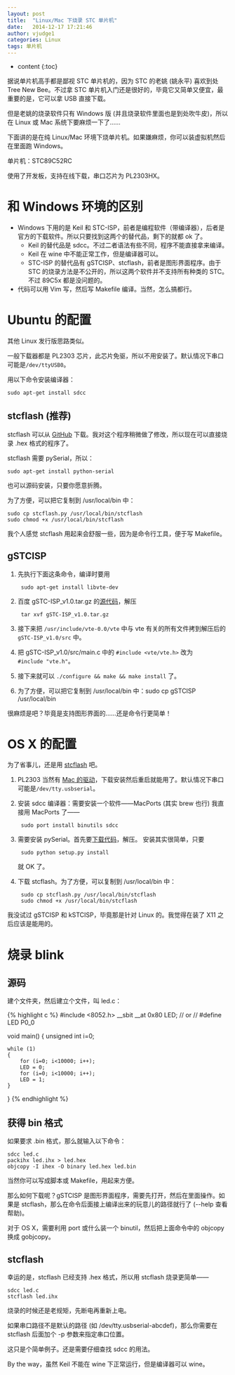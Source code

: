 ```yaml
---
layout: post
title:  "Linux/Mac 下烧录 STC 单片机"
date:   2014-12-17 17:21:46
author: vjudge1
categories: Linux
tags: 单片机
---
```

* content
{:toc}

据说单片机高手都是鄙视 STC 单片机的，因为 STC 的老姚 (姚永平) 喜欢到处 Tree New Bee。不过拿 STC 单片机入门还是很好的，毕竟它又简单又便宜，最重要的是，它可以拿 USB 直接下载。

但是老姚的烧录软件只有 Windows 版 (并且烧录软件里面也是到处吹牛皮)，所以在 Linux 或 Mac 系统下要麻烦一下了……

下面讲的是在纯 Linux/Mac 环境下烧单片机。如果嫌麻烦，你可以装虚拟机然后在里面跑 Windows。




单片机：STC89C52RC

使用了开发板，支持在线下载，串口芯片为 PL2303HX。

# 和 Windows 环境的区别

* Windows 下用的是 Keil 和 STC-ISP，前者是编程软件（带编译器），后者是官方的下载软件。所以只要找到这两个的替代品，剩下的就都 ok 了。
    * Keil 的替代品是 sdcc。不过二者语法有些不同，程序不能直接拿来编译。
    * Keil 在 wine 中不能正常工作，但是编译器可以。
    * STC-ISP 的替代品有 gSTCISP、stcflash，前者是图形界面程序。由于 STC 的烧录方法是不公开的，所以这两个软件并不支持所有种类的 STC。不过 89C5x 都是没问题的。
* 代码可以用 Vim 写，然后写 Makefile 编译。当然，怎么搞都行。

# Ubuntu 的配置

其他 Linux 发行版思路类似。

一般下载器都是 PL2303 芯片，此芯片免驱，所以不用安装了。默认情况下串口可能是`/dev/ttyUSB0`。

用以下命令安装编译器：

    sudo apt-get install sdcc

## stcflash (推荐)

stcflash 可以从 [GitHub](https://github.com/laborer/stcflash) 下载。我对这个程序稍微做了修改，所以现在可以直接烧录 .hex 格式的程序了。

stcflash 需要 pySerial，所以：

    sudo apt-get install python-serial

也可以源码安装，只要你愿意折腾。

为了方便，可以把它复制到 /usr/local/bin 中：

    sudo cp stcflash.py /usr/local/bin/stcflash
    sudo chmod +x /usr/local/bin/stcflash

我个人感觉 stcflash 用起来会舒服一些，因为是命令行工具，便于写 Makefile。

## gSTCISP

1. 先执行下面这条命令，编译时要用

        sudo apt-get install libvte-dev

2. 百度 gSTC-ISP_v1.0.tar.gz 的[源代码](http://forum.ubuntu.org.cn/download/file.php?id=104628&sid=767b624faf73a36c71fcd4f8111773e)，解压

        tar xvf gSTC-ISP_v1.0.tar.gz

3. 接下来把 `/usr/include/vte-0.0/vte` 中与 vte 有关的所有文件拷到解压后的 `gSTC-ISP_v1.0/src` 中。
4. 把 gSTC-ISP_v1.0/src/main.c 中的 `#include <vte/vte.h>` 改为 `#include "vte.h"`。
5. 接下来就可以 `./configure && make && make install` 了。
6. 为了方便，可以把它复制到 /usr/local/bin 中：sudo cp gSTCISP /usr/local/bin

很麻烦是吧？毕竟是支持图形界面的……还是命令行更简单！



# OS X 的配置

为了省事儿，还是用 [stcflash](https://github.com/laborer/stcflash) 吧。

1. PL2303 当然有 [Mac 的驱动](http://www.prolific.com.tw/US/ShowProduct.aspx?p_id=229&pcid=41)，下载安装然后重启就能用了。默认情况下串口可能是`/dev/tty.usbserial`。
2. 安装 sdcc 编译器：需要安装一个软件——MacPorts (其实 brew 也行)
   我直接用 MacPorts 了——

        sudo port install binutils sdcc

3. 需要安装 pySerial。首先要[下载代码](https://pypi.python.org/packages/source/p/pyserial/pyserial-2.7.tar.gz#md5=794506184df83ef2290de0d18803dd11)，解压。
   安装其实很简单，只要

        sudo python setup.py install

   就 OK 了。
4. 下载 stcflash。为了方便，可以复制到 /usr/local/bin 中：

        sudo cp stcflash.py /usr/local/bin/stcflash
        sudo chmod +x /usr/local/bin/stcflash

我没试过 gSTCISP 和 kSTCISP，毕竟那是针对 Linux 的。我觉得在装了 X11 之后应该是能用的。

# 烧录 blink

## 源码

建个文件夹，然后建立个文件，叫 led.c：

{% highlight c %}
#include <8052.h>
__sbit __at 0x80 LED;
// or
// #define LED  P0_0

void main()
{
    unsigned int i=0;

    while (1)
    {
        for (i=0; i<10000; i++);
        LED = 0;
        for (i=0; i<10000; i++);
        LED = 1;
    }
}
{% endhighlight %}

## 获得 bin 格式

如果要求 .bin 格式，那么就输入以下命令：

    sdcc led.c
    packihx led.ihx > led.hex
    objcopy -I ihex -O binary led.hex led.bin

当然你可以写成脚本或 Makefile，用起来方便。

那么如何下载呢？gSTCISP 是图形界面程序，需要先打开，然后在里面操作。如果是 stcflash，那么在命令后面接上编译出来的玩意儿的路径就行了 (--help 查看帮助)。

对于 OS X，需要利用 port 或什么装一个 binutil，然后把上面命令中的 objcopy 换成 gobjcopy。

## stcflash

幸运的是，stcflash 已经支持 .hex 格式，所以用 stcflash 烧录更简单——

    sdcc led.c
    stcflash led.ihx

烧录的时候还是老规矩，先断电再重新上电。

如果串口路径不是默认的路径 (如 /dev/tty.usbserial-abcdef)，那么你需要在 stcflash 后面加个 -p 参数来指定串口位置。

这只是个简单例子。还是需要仔细查找 sdcc 的用法。

By the way，虽然 Keil 不能在 wine 下正常运行，但是编译器可以 wine。
